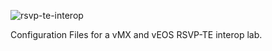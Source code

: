 ![rsvp-te-interop](https://user-images.githubusercontent.com/99694195/153960143-8910831c-c806-4a9d-990f-9cb08c0cb738.png)

Configuration Files for a vMX and vEOS RSVP-TE interop lab. 

